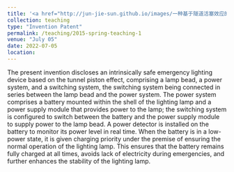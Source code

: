 ```yaml
---
title: '<a href="http://jun-jie-sun.github.io/images/一种基于隧道活塞效应的本质安全应急照明装置.png" style="color: teal;">3. Patent Pending: An Intrinsically Safe Emergency Lighting Device Based on the Tunnel Piston Effect </a>'
collection: teaching
type: "Invention Patent"
permalink: /teaching/2015-spring-teaching-1
venue: "July 05"
date: 2022-07-05
location: 
---
```

The present invention discloses an intrinsically safe emergency lighting device based on the tunnel piston effect, comprising a lamp bead, a power system, and a switching system, the switching system being connected in series between the lamp bead and the power system. The power system comprises a battery mounted within the shell of the lighting lamp and a power supply module that provides power to the lamp; the switching system is configured to switch between the battery and the power supply module to supply power to the lamp bead. A power detector is installed on the battery to monitor its power level in real time. When the battery is in a low-power state, it is given charging priority under the premise of ensuring the normal operation of the lighting lamp. This ensures that the battery remains fully charged at all times, avoids lack of electricity during emergencies, and further enhances the stability of the lighting lamp.
